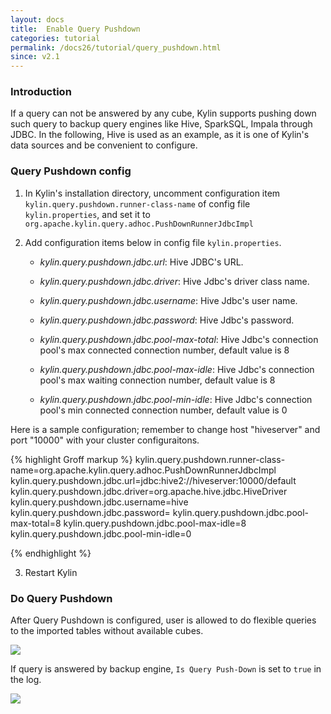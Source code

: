 ```yaml
---
layout: docs
title:  Enable Query Pushdown
categories: tutorial
permalink: /docs26/tutorial/query_pushdown.html
since: v2.1
---
```


### Introduction

If a query can not be answered by any cube, Kylin supports pushing down such query to backup query engines like Hive, SparkSQL, Impala through JDBC. In the following, Hive is used as an example, as it is one of Kylin's data sources and be convenient to configure. 


### Query Pushdown config

1. In Kylin's installation directory, uncomment configuration item `kylin.query.pushdown.runner-class-name` of config file `kylin.properties`, and set it to `org.apache.kylin.query.adhoc.PushDownRunnerJdbcImpl`


2. Add configuration items below in config file `kylin.properties`. 

   - *kylin.query.pushdown.jdbc.url*: Hive JDBC's URL.

   - *kylin.query.pushdown.jdbc.driver*: Hive Jdbc's driver class name.

   - *kylin.query.pushdown.jdbc.username*: Hive Jdbc's user name.

   - *kylin.query.pushdown.jdbc.password*: Hive Jdbc's password.

   - *kylin.query.pushdown.jdbc.pool-max-total*: Hive Jdbc's connection pool's max connected connection number, default value is 8

   - *kylin.query.pushdown.jdbc.pool-max-idle*: Hive Jdbc's connection pool's max waiting connection number, default value is 8

   - *kylin.query.pushdown.jdbc.pool-min-idle*: Hive Jdbc's connection pool's min connected connection number, default value is 0

Here is a sample configuration; remember to change host "hiveserver" and port "10000" with your cluster configuraitons.

{% highlight Groff markup %}
kylin.query.pushdown.runner-class-name=org.apache.kylin.query.adhoc.PushDownRunnerJdbcImpl
kylin.query.pushdown.jdbc.url=jdbc:hive2://hiveserver:10000/default
kylin.query.pushdown.jdbc.driver=org.apache.hive.jdbc.HiveDriver
kylin.query.pushdown.jdbc.username=hive
kylin.query.pushdown.jdbc.password=
kylin.query.pushdown.jdbc.pool-max-total=8
kylin.query.pushdown.jdbc.pool-max-idle=8
kylin.query.pushdown.jdbc.pool-min-idle=0

{% endhighlight %}


3. Restart Kylin

### Do Query Pushdown

After Query Pushdown is configured, user is allowed to do flexible queries to the imported tables without available cubes.

   ![](/images/tutorial/2.1/push_down/push_down_1.png)

If query is answered by backup engine, `Is Query Push-Down` is set to `true` in the log.

   ![](/images/tutorial/2.1/push_down/push_down_2.png)
# 
